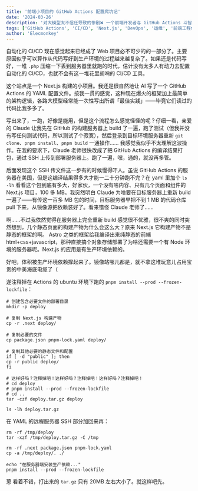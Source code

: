 ```yaml
---
title: '前端小项目的 GitHub Actions 配置爬坑记'
date: '2024-03-26'
description: '对大模型太不信任导致的惨剧❌ 一个前端开发者与 GitHub Actions 斗智斗勇的故事✅'
tags: ['GitHub Actions', 'CI/CD', 'Next.js', 'DevOps', '运维', '前端工程化']
author: 'Elecmonkey'
---
```


自动化的 CI/CD 现在感觉起来已经成了 Web 项目必不可少的的一部分了。主要原因似乎可以算作从代码写好到生产环境的过程越来越复杂了。如果还是代码写好，一堆 `.php` 压缩一下丢到服务器里就跑的时代，估计没有太多人有动力去配置自动化的 CI/CD，也就不会有这一堆花里胡哨的 CI/CD 工具。

这个站点是一个 Next.js 构建的小项目。我还是很自然地让 AI 写了一个 GitHub Actions 的 YAML 配置文件。按我一贯的感觉，这种现在爆火的框架加上最简单的架构逻辑，各路大模型经常能一次性写出所谓「最佳实践」——毕竟它们读过的代码比我多多了。

写出来了，一跑，好像是能用，但是这个流程怎么感觉怪怪的呢？仔细一看，亲爱的 Claude 让我先在 GitHub 的构建服务器上 build 了一遍，跑了测试（但我并没有写任何测试代码，所以测试了个寂寞），然后登录到目标环境服务器重新 `git clone`、`pnpm install`、`pnpm build` 一通操作…… 我感觉我似乎不太理解这波操作。在我的要求下，Claude 老师很快改成了把 GitHub Actions 的编译结果打包，通过 SSH 上传到部署服务器上。跑了一遍，嘿，通的，就没再多管。

后面发现这个 SSH 传文件这一步有的时候慢得吓人。虽说 GitHub Actions 的服务器在美国，但是这编译结果得多大才能一二十分钟跑不完？在 yaml 里加个 `ls -lh` 看看这个包到底有多大，好家伙，一个没有啥内容、只有几个页面和组件的 Next.js 项目，100 多 MB。我突然明白 Claude 为啥要在目标服务器上重新 build 一遍了——有传这一百多 MB 包的时间，目标服务器早把不到 1 MB 的代码仓库 pull 下来，从镜像源把依赖装好了。看来错怪 Claude 老师了……

啊……不过我依然觉得在服务器上完全重新 build 感觉很不优雅，很不爽的同时突然想到，几个静态页面的构建产物为什么会这么大？原来 Next.js 它构建产物不是静态的框架的啊。 Astro 之类的框架给我编译出来纯静态的前端 html+css+javascript，那种直接搞个对象存储部署了为啥还需要一个有 Node 环境的服务器呢。Next.js 的应用是有生产环境依赖的。

好吧，体积被生产环境依赖撑起来了。镜像站哪儿都是，就不拿这堆玩意儿占用宝贵的中美海底电缆了（

遂注释掉在 Actions 的 ubuntu 环境下跑的 `pnpm install --prod --frozen-lockfile`：

```shell
# 创建包含必要文件的部署目录
mkdir -p deploy

# 复制 Next.js 构建产物
cp -r .next deploy/

# 复制必要的文件
cp package.json pnpm-lock.yaml deploy/

# 复制其他必要的静态文件和配置
if [ -d "public" ]; then
cp -r public deploy/
fi

# 这样好吗？注释掉吧！这样好吗？注释掉吧！这样好吗？注释掉吧！
# cd deploy
# pnpm install --prod --frozen-lockfile
# cd ..
tar -czf deploy.tar.gz deploy

ls -lh deploy.tar.gz
```

在 YAML 的远程服务器 SSH 部分加回来再：

```shell
rm -rf /tmp/deploy
tar -xzf /tmp/deploy.tar.gz -C /tmp

rm -rf .next package.json pnpm-lock.yaml
cp -a /tmp/deploy/. ./

echo "在服务器端安装生产依赖..."
pnpm install --prod --frozen-lockfile
```

蒽 看着不错，打出来的 `tar.gz` 只有 20MB 左右大小了。就这样吧先。